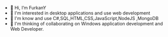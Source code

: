 - 👋 Hi, I’m FurkanY
- 👀 I'm interested in desktop applications and use web development
- 🌱 I'm know and use C#,SQL,HTML,CSS,JavaScript,NodeJS
,MongoDB
- 💞️ I'm thinking of collaborating on Windows application development and Web Developer.
